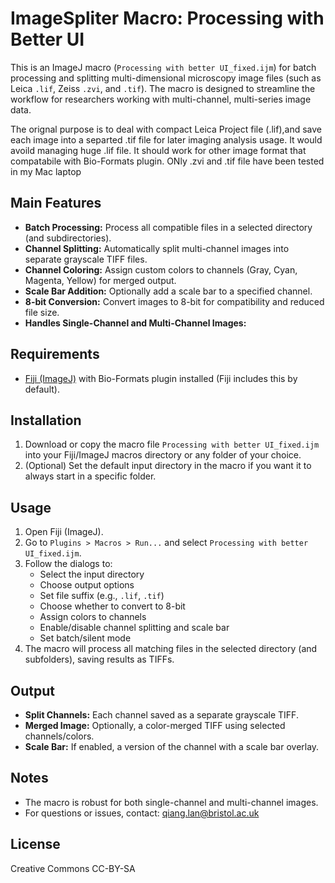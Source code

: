 # ImageSpliter Macro: Processing with Better UI

This is an ImageJ macro (`Processing with better UI_fixed.ijm`) for batch processing and splitting multi-dimensional microscopy image files (such as Leica `.lif`, Zeiss `.zvi`, and `.tif`). The macro is designed to streamline the workflow for researchers working with multi-channel, multi-series image data.

The orignal purpose is to deal with compact Leica Project file (.lif),and save each image into a separted .tif file for later imaging analysis usage. It would avoild managing huge .lif file. It should work for other image format that compatabile with Bio-Formats plugin. ONly .zvi and .tif file have been tested in my Mac laptop 

## Main Features
- **Batch Processing:** Process all compatible files in a selected directory (and subdirectories).
- **Channel Splitting:** Automatically split multi-channel images into separate grayscale TIFF files.
- **Channel Coloring:** Assign custom colors to channels (Gray, Cyan, Magenta, Yellow) for merged output.
- **Scale Bar Addition:** Optionally add a scale bar to a specified channel.
- **8-bit Conversion:** Convert images to 8-bit for compatibility and reduced file size.
- **Handles Single-Channel and Multi-Channel Images:** 

## Requirements
- [Fiji (ImageJ)](https://fiji.sc/) with Bio-Formats plugin installed (Fiji includes this by default).


## Installation
1. Download or copy the macro file `Processing with better UI_fixed.ijm` into your Fiji/ImageJ macros directory or any folder of your choice.
2. (Optional) Set the default input directory in the macro if you want it to always start in a specific folder.

## Usage
1. Open Fiji (ImageJ).
2. Go to `Plugins > Macros > Run...` and select `Processing with better UI_fixed.ijm`.
3. Follow the dialogs to:
   - Select the input directory
   - Choose output options
   - Set file suffix (e.g., `.lif`, `.tif`)
   - Choose whether to convert to 8-bit
   - Assign colors to channels
   - Enable/disable channel splitting and scale bar
   - Set batch/silent mode
4. The macro will process all matching files in the selected directory (and subfolders), saving results as TIFFs.

## Output
- **Split Channels:** Each channel saved as a separate grayscale TIFF.
- **Merged Image:** Optionally, a color-merged TIFF using selected channels/colors.
- **Scale Bar:** If enabled, a version of the channel with a scale bar overlay.

## Notes
- The macro is robust for both single-channel and multi-channel images.
- For questions or issues, contact: qiang.lan@bristol.ac.uk

## License
Creative Commons CC-BY-SA 
